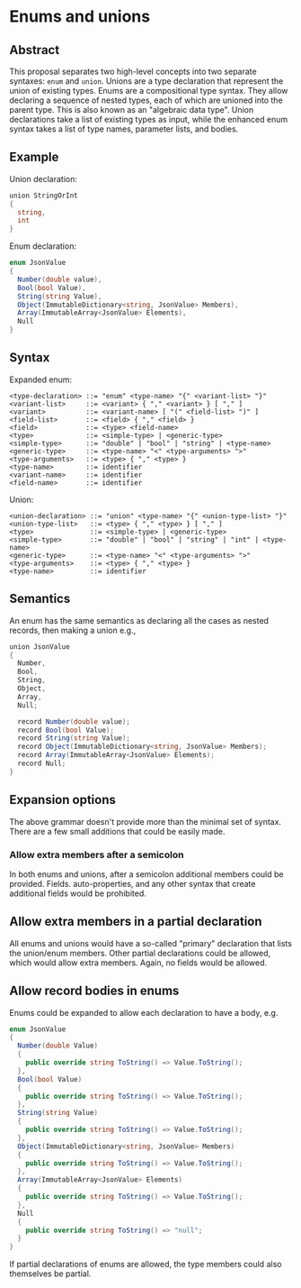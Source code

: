 # Enums and unions

## Abstract

This proposal separates two high-level concepts into two separate syntaxes: `enum` and `union`. Unions are a type declaration that represent the union of existing types. Enums are a compositional type syntax. They allow declaring a sequence of nested types, each of which are unioned into the parent type. This is also known as an "algebraic data type". Union declarations take a list of existing types as input, while the enhanced enum syntax takes a list of type names, parameter lists, and bodies.

## Example

Union declaration:

```C#
union StringOrInt
{
  string,
  int
}
```

Enum declaration:

```C#
enum JsonValue
{
  Number(double value),
  Bool(bool Value),
  String(string Value),
  Object(ImmutableDictionary<string, JsonValue> Members),
  Array(ImmutableArray<JsonValue> Elements),
  Null
}
```

## Syntax

Expanded enum:
```bnf
<type-declaration> ::= "enum" <type-name> "{" <variant-list> "}"
<variant-list>     ::= <variant> { "," <variant> } [ "," ]
<variant>          ::= <variant-name> [ "(" <field-list> ")" ]
<field-list>       ::= <field> { "," <field> }
<field>            ::= <type> <field-name>
<type>             ::= <simple-type> | <generic-type>
<simple-type>      ::= "double" | "bool" | "string" | <type-name>
<generic-type>     ::= <type-name> "<" <type-arguments> ">"
<type-arguments>   ::= <type> { "," <type> }
<type-name>        ::= identifier
<variant-name>     ::= identifier
<field-name>       ::= identifier
```

Union:
```bnf
<union-declaration> ::= "union" <type-name> "{" <union-type-list> "}"
<union-type-list>   ::= <type> { "," <type> } [ "," ]
<type>              ::= <simple-type> | <generic-type>
<simple-type>       ::= "double" | "bool" | "string" | "int" | <type-name>
<generic-type>      ::= <type-name> "<" <type-arguments> ">"
<type-arguments>    ::= <type> { "," <type> }
<type-name>         ::= identifier
```

## Semantics

An enum has the same semantics as declaring all the cases as nested records, then making a union e.g.,

```C#
union JsonValue
{
  Number,
  Bool,
  String,
  Object,
  Array,
  Null;

  record Number(double value);
  record Bool(bool Value);
  record String(string Value);
  record Object(ImmutableDictionary<string, JsonValue> Members);
  record Array(ImmutableArray<JsonValue> Elements);
  record Null;
}
```

## Expansion options

The above grammar doesn't provide more than the minimal set of syntax. There are a few small additions that could be easily made.

### Allow extra members after a semicolon

In both enums and unions, after a semicolon additional members could be provided. Fields. auto-properties, and any other syntax that create additional fields would be prohibited.

## Allow extra members in a partial declaration

All enums and unions would have a so-called "primary" declaration that lists the union/enum members. Other partial declarations could be allowed, which would allow extra members. Again, no fields would be allowed.

## Allow record bodies in enums

Enums could be expanded to allow each declaration to have a body, e.g.

```C#
enum JsonValue
{
  Number(double Value)
  {
    public override string ToString() => Value.ToString();
  },
  Bool(bool Value)
  {
    public override string ToString() => Value.ToString();
  },
  String(string Value)
  {
    public override string ToString() => Value.ToString();
  },
  Object(ImmutableDictionary<string, JsonValue> Members)
  {
    public override string ToString() => Value.ToString();
  },
  Array(ImmutableArray<JsonValue> Elements)
  {
    public override string ToString() => Value.ToString();
  },
  Null
  {
    public override string ToString() => "null";
  }
}
```

If partial declarations of enums are allowed, the type members could also themselves be partial.
